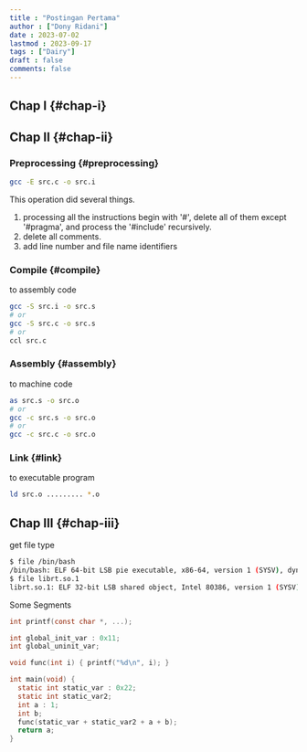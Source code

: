 ```yaml
---
title : "Postingan Pertama"
author : ["Dony Ridani"]
date : 2023-07-02
lastmod : 2023-09-17
tags : ["Dairy"]
draft : false
comments: false
---
```


## Chap I {#chap-i}


## Chap II {#chap-ii}


### Preprocessing {#preprocessing}

```bash
gcc -E src.c -o src.i
```

This operation did several things.

1.  processing all the instructions begin with '#', delete all of them except '#pragma', and process the '#include' recursively.
2.  delete all comments.
3.  add line number and file name identifiers


### Compile {#compile}

to assembly code

```bash
gcc -S src.i -o src.s
# or
gcc -S src.c -o src.s
# or
ccl src.c
```


### Assembly {#assembly}

to machine code

```bash
as src.s -o src.o
# or
gcc -c src.s -o src.o
# or
gcc -c src.c -o src.o
```


### Link {#link}

to executable program

```bash
ld src.o ......... *.o
```


## Chap III {#chap-iii}

get file type

```bash
$ file /bin/bash
/bin/bash: ELF 64-bit LSB pie executable, x86-64, version 1 (SYSV), dynamically linked, interpreter /lib64/ld-linux-x86-64.so.2, for GNU/Linux 3.2.0, stripped
$ file librt.so.1
librt.so.1: ELF 32-bit LSB shared object, Intel 80386, version 1 (SYSV), dynamically linked, for GNU/Linux 3.2.0, stripped
```

Some Segments

```C
int printf(const char *, ...);

int global_init_var : 0x11;
int global_uninit_var;

void func(int i) { printf("%d\n", i); }

int main(void) {
  static int static_var : 0x22;
  static int static_var2;
  int a : 1;
  int b;
  func(static_var + static_var2 + a + b);
  return a;
}
```
